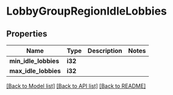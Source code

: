 # LobbyGroupRegionIdleLobbies

## Properties

Name | Type | Description | Notes
------------ | ------------- | ------------- | -------------
**min_idle_lobbies** | **i32** |  | 
**max_idle_lobbies** | **i32** |  | 

[[Back to Model list]](../README.md#documentation-for-models) [[Back to API list]](../README.md#documentation-for-api-endpoints) [[Back to README]](../README.md)


